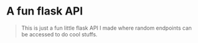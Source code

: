 # A fun flask API
> This is just a fun little flask API I made where random endpoints can be accessed to do cool stuffs.